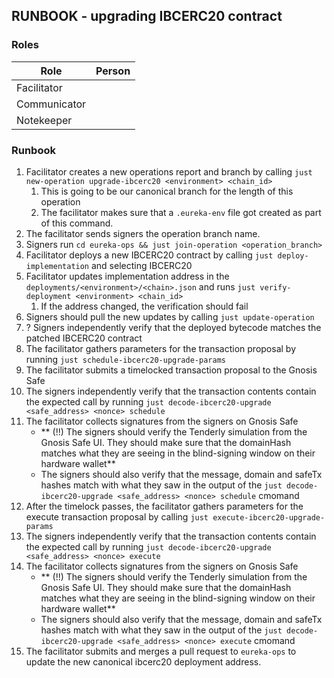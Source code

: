 ## RUNBOOK - upgrading IBCERC20 contract

### Roles

| Role         | Person |
|--------------|--------|
| Facilitator  |        |
| Communicator |        |
| Notekeeper   |        |

### Runbook
1. Facilitator creates a new operations report and branch by calling `just new-operation upgrade-ibcerc20 <environment> <chain_id>`
   1. This is going to be our canonical branch for the length of this operation
   2. The facilitator makes sure that a `.eureka-env` file got created as part of this command.
2. The facilitator sends signers the operation branch name.
3. Signers run `cd eureka-ops && just join-operation <operation_branch>`
4. Facilitator deploys a new IBCERC20 contract by calling `just deploy-implementation` and selecting IBCERC20
5. Facilitator updates implementation address in the `deployments/<environment>/<chain>.json` and runs `just verify-deployment <environment> <chain_id>`
   1. If the address changed, the verification should fail
6. Signers should pull the new updates by calling `just update-operation`
7. ? Signers independently verify that the deployed bytecode matches the patched IBCERC20 contract
8. The facilitator gathers parameters for the transaction proposal by running `just schedule-ibcerc20-upgrade-params`
9. The facilitator submits a timelocked transaction proposal to the Gnosis Safe
9. The signers independently verify that the transaction contents contain the expected call by running `just decode-ibcerc20-upgrade <safe_address> <nonce> schedule`
10. The facilitator collects signatures from the signers on Gnosis Safe
    - ** (!!) The signers should verify the Tenderly simulation from the Gnosis Safe UI. They should make sure that the domainHash matches what they are seeing in the blind-signing window on their hardware wallet**
    - The signers should also verify that the message, domain and safeTx hashes match with what they saw in the output of the `just decode-ibcerc20-upgrade <safe_address> <nonce> schedule` cmomand
11. After the timelock passes, the facilitator gathers parameters for the execute transaction proposal by calling `just execute-ibcerc20-upgrade-params`
12. The signers independently verify that the transaction contents contain the expected call by running `just decode-ibcerc20-upgrade <safe_address> <nonce> execute`
13. The facilitator collects signatures from the signers on Gnosis Safe
    - ** (!!) The signers should verify the Tenderly simulation from the Gnosis Safe UI. They should make sure that the domainHash matches what they are seeing in the blind-signing window on their hardware wallet**
    - The signers should also verify that the message, domain and safeTx hashes match with what they saw in the output of the `just decode-ibcerc20-upgrade <safe_address> <nonce> execute` cmomand
14. The facilitator submits and merges a pull request to `eureka-ops` to update the new canonical ibcerc20 deployment address. 
